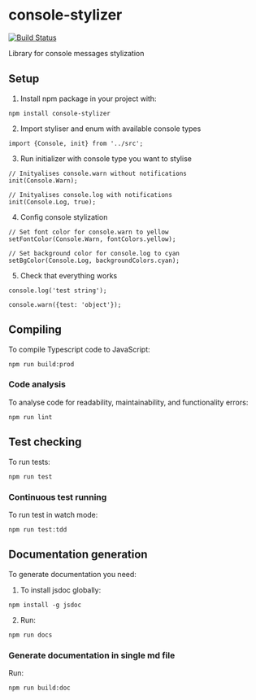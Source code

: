 # console-stylizer
[![Build Status](https://travis-ci.org/gr8name/console-stylizer.svg?branch=master)](https://travis-ci.org/gr8name/console-stylizer)

Library for console messages stylization

## Setup

1. Install npm package in your project with:

```
npm install console-stylizer
```

2. Import styliser and enum with available console types 
```
import {Console, init} from '../src';
``` 

3. Run initializer with console type you want to stylise
```
// Inityalises console.warn without notifications
init(Console.Warn);

// Inityalises console.log with notifications 
init(Console.Log, true);
```

4. Config console stylization
```
// Set font color for console.warn to yellow
setFontColor(Console.Warn, fontColors.yellow);

// Set background color for console.log to cyan
setBgColor(Console.Log, backgroundColors.cyan);
```

5. Check that everything works
```
console.log('test string');

console.warn({test: 'object'});
```

## Compiling
To compile Typescript code to JavaScript:
 ```
 npm run build:prod
 ```
 
### Code analysis
To analyse code for readability, maintainability, and functionality errors:
 ```
 npm run lint
 ```
 
## Test checking
To run tests: 
 ```
 npm run test
 ```
 
### Continuous test running
To run test in watch mode:
 ```
 npm run test:tdd
 ```

## Documentation generation
To generate documentation you need:

1. To install jsdoc globally:
```
npm install -g jsdoc
```
2. Run:
```
npm run docs
```

### Generate documentation in single md file
Run:
```
npm run build:doc
```
